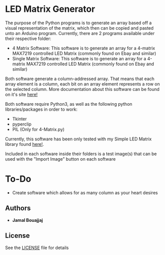 # LED Matrix Generator
The purpose of the Python programs is to generate an array based off a visual representation of the matrix, which then can be copied and pasted unto an Arduino program. Currently, there are 2 programs available under their respective folder:

- 4 Matrix Software: This software is to generate an array for a 4-matrix MAX7219 controlled LED Matrix (commonly found on Ebay and similar)
- Single Matrix Software: This software is to generate an array for a 4-matrix MAX7219 controlled LED Matrix (commonly found on Ebay and similar)

Both software generate a column-addressed array. That means that each array element is a column, each bit on an array element represents a row on the selected column.
More documentation about this software can be found on it's site [here!](https://www.electro707.com/documentation/Software/LED_matrix_generator/)

Both software require Python3, as well as the following python libraries/packages in order to work:
- Tkinter
- pyperclip
- PIL (Only for 4-Matrix.py)

Currently, this software has been only tested with my Simple LED Matrix library found [here!](https://github.com/Electro707/Simple-LED-Matrix-Library).

Included in each software inside their folders is a test image(s) that can be used with the "Import Image" button on each software

# To-Do
- Create software which allows for as many column as your heart desires

## Authors

* **Jamal Bouajjaj**

## License

See the [LICENSE](LICENSE) file for details
